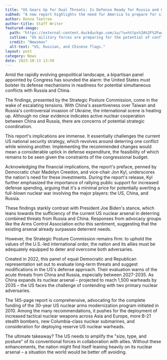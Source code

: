 ```yaml
---
title: "US Gears Up for Dual Threats: Is Defense Ready for Russia and China?"
subhed: "A new report highlights the need for America to prepare for simultaneous challenges from two global superpowers."
author: Donna Teetree
author-title: Staff Writer
featured-image: 
  path: "https://external-content.duckduckgo.com/iu/?u=https%3A%2F%2Fwww.newsmax.com%2FCMSPages%2FGetFile.aspx%3Fguid%3D5bd607f4-a024-458c-b1bd-88ae9950340c%26SiteName%3DNewsmax&f=1&nofb=1&ipt=a19085be4b5d42ecb3aa67936b38d1519e5a8e780c3342323665d4282496024a&ipo=images"
  cutline: "US military forces are preparing for the potential of conflict with both Russia and China."
  credit: "Newsmax"
  alt-text: "US, Russian, and Chinese flags."
layout: post
category: News
date: 2023-10-13 13:59
---
```


Amid the rapidly evolving geopolitical landscape, a bipartisan panel appointed by Congress has sounded the alarm: the United States must bolster its defense mechanisms in readiness for potential simultaneous conflicts with Russia and China.

The findings, presented by the Strategic Posture Commission, come in the wake of escalating tensions. With China's assertiveness over Taiwan and Russia's controversial invasion of Ukraine, the international scene is heating up. Although no clear evidence indicates active nuclear cooperation between China and Russia, there are concerns of potential strategic coordination.

This report's implications are immense. It essentially challenges the current US national security strategy, which revolves around deterring one conflict while winning another. Implementing the recommended changes would mean a considerable uptick in defense expenditure, the feasibility of which remains to be seen given the constraints of the congressional budget.

Acknowledging the financial implications, the report's preface, penned by Democratic chair Madelyn Creedon, and vice-chair Jon Kyl, underscores the nation's need for these investments. During the report's release, Kyl further emphasized the importance of rallying public support for increased defense spending, arguing that it's a minimal price for potentially averting a full-blown nuclear war involving the major players: the US, China, and Russia.

These findings starkly contrast with President Joe Biden's stance, which leans towards the sufficiency of the current US nuclear arsenal in deterring combined threats from Russia and China. Responses from advocacy groups like the Arms Control Association echo this sentiment, suggesting that the existing arsenal already surpasses deterrent needs.

However, the Strategic Posture Commission remains firm: to uphold the values of the U.S.-led international order, the nation and its allies must be adequately equipped to deter and overcome both adversaries.

Created in 2022, this panel of equal Democratic and Republican representation set out to evaluate long-term threats and suggest modifications in the US's defense approach. Their evaluation warns of the acute threats from China and Russia, especially between 2027-2035. As China expands its nuclear arsenal – projected to reach 1,500 warheads by 2035 – the US faces the challenge of contending with two primary nuclear adversaries.

The 145-page report is comprehensive, advocating for the complete funding of the 30-year US nuclear arms modernization program initiated in 2010. Among the many recommendations, it pushes for the deployment of increased tactical nuclear weapons across Asia and Europe, more B-21 stealth bombers, new Columbia-class nuclear submarines, and consideration for deploying reserve US nuclear warheads.

The ultimate takeaway? The US needs to amplify the "size, type, and posture" of its conventional forces in collaboration with allies. Without these enhancements, the nation might find itself leaning heavily on its nuclear arsenal – a situation the world would be better off avoiding.
